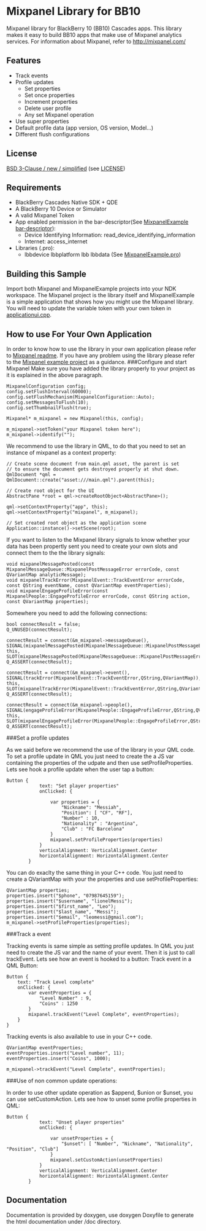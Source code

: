 Mixpanel Library for BB10
===========

Mixpanel library for BlackBerry 10 (BB10) Cascades apps.
This library makes it easy to build BB10 apps that make use of Mixpanel analytics services.
For information about Mixpanel, refer to http://mixpanel.com/

Features
--------------------

+ Track events
+ Profile updates
  +  Set properties
  +  Set once properties
  +  Increment properties
  +  Delete user profile
  +  Any set Mixpanel operation
+ Use super properties
+ Default profile data (app version, OS version, Model...)
+ Different flush configurations


License
--------------------
[BSD 3-Clause / new / simplified](http://opensource.org/licenses/BSD-3-Clause) (see [LICENSE](LICENSE))


Requirements
------------
+ BlackBerry Cascades Native SDK + QDE
+ A BlackBerry 10 Device or Simulator
+ A valid Mixpanel Token
+ App enabled permission in the bar-descriptor(See [MixpanelExample bar-descriptor](MixpanelExample/bar-descriptor.xml)): 
  + Device Identifying Information: read_device_identifying_information
  + Internet: access_internet
+ Libraries (.pro): 
  + lbbdevice lbbplatform lbb lbbdata  (See [MixpanelExample.pro](MixpanelExample/MixpanelExample.pro))
	

Building this Sample
--------------------
Import both Mixpanel and MixpanelExample projects into your NDK workspace. The Mixpanel project is the library itself and MixpanelExample is a simple application that shows how you might use the Mixpanel library.
You will need to update the variable token with  your own token in [applicationui.cpp](MixpanelExample/src/applicationui.cpp).


How to use For Your Own Application
-----------------------------------
In order to know how to use the library in your own application please refer to [Mixpanel readme](Mixpanel/readme.txt).
If you have any problem using the library please refer to the [Mixpanel example project](MixpanelExample) as a guidance. 
###Configure and start Mixpanel
Make sure you have added the library properly to your project as it is explained in the above paragraph.

    MixpanelConfiguration config;
    config.setFlushInterval(60000);
    config.setFlushMechanism(MixpanelConfiguration::Auto);
    config.setMessagesToFlush(10);
    config.setThumbnailFlush(true);

    Mixpanel* m_mixpanel = new Mixpanel(this, config);

    m_mixpanel->setToken("your Mixpanel token here");
    m_mixpanel->identify("");

We recommend to use the library in QML, to do that you need to set an instance of mixpanel as a context property: 
    
    // Create scene document from main.qml asset, the parent is set
    // to ensure the document gets destroyed properly at shut down.
    QmlDocument *qml = QmlDocument::create("asset:///main.qml").parent(this);

    // Create root object for the UI
    AbstractPane *root = qml->createRootObject<AbstractPane>();

    qml->setContextProperty("app", this);
    qml->setContextProperty("mixpanel", m_mixpanel);

    // Set created root object as the application scene
    Application::instance()->setScene(root);

If you want to listen to the Mixpanel library signals to know whether your data has been propertly sent you need to create your own slots and connect them to the the library signals:

    void mixpanelMessagePosted(const MixpanelMessageQueue::MixpanelPostMessageError errorCode, const QVariantMap analyticMessage);
    void mixpanelTrackError(MixpanelEvent::TrackEventError errorCode, const QString eventName, const QVariantMap eventProperties);
    void mixpanelEngageProfileError(const MixpanelPeople::EngageProfileError errorCode, const QString action, const QVariantMap properties);
	
Somewhere you need to add the following connections:

    bool connectResult = false;
    Q_UNUSED(connectResult);

    connectResult = connect(&m_mixpanel->messageQueue(), SIGNAL(mixpanelMessagePosted(MixpanelMessageQueue::MixpanelPostMessageError,QVariantMap)), this, SLOT(mixpanelMessagePosted(MixpanelMessageQueue::MixpanelPostMessageError,QVariantMap)));
    Q_ASSERT(connectResult);

    connectResult = connect(&m_mixpanel->event(), SIGNAL(trackError(MixpanelEvent::TrackEventError,QString,QVariantMap)), this, SLOT(mixpanelTrackError(MixpanelEvent::TrackEventError,QString,QVariantMap)));
    Q_ASSERT(connectResult);

    connectResult = connect(&m_mixpanel->people(), SIGNAL(engageProfileError(MixpanelPeople::EngageProfileError,QString,QVariantMap)), this, SLOT(mixpanelEngageProfileError(MixpanelPeople::EngageProfileError,QString,QVariantMap)));
    Q_ASSERT(connectResult);

###Set a profile updates

As we said before we recommend the use of the library in your QML code. To set a profile update in QML you just need to create the a JS var containing the properties of the udpate and then use setProfileProperties. Lets see hook a profile update when the user tap a button:
	
	Button {
                text: "Set player properties"
                onClicked: {
                    
                    var properties = {
                        "Nickname": "Messiah",
                        "Position": [ "CF", "RF"],
                        "Number" : 10,
                        "Nationality" : "Argentina",
                        "Club" : "FC Barcelona"
                    }
                    mixpanel.setProfileProperties(properties)
                }
                verticalAlignment: VerticalAlignment.Center
                horizontalAlignment: HorizontalAlignment.Center
            }

You can do exaclty the same thing in your C++ code. You just need to create a QVariantMap with your the properties and use setProfileProperties:
    
    QVariantMap properties;
    properties.insert("$phone", "07987645159");
    properties.insert("$username", "lionelMessi");
    properties.insert("$first_name", "Leo");
    properties.insert("$last_name", "Messi");
    properties.insert("$email", "leomessi@gmail.com");
    m_mixpanel->setProfileProperties(properties);

###Track a event

Tracking events is same simple as setting profile updates. In QML you just need to create the JS var and the name of your event. Then it is just to call trackEvent. Lets see how an event is hooked to a button:
Track event in a QML Button:

	Button {
		text: "Track Level complete"
		onClicked: {
		    var eventProperties = {
		        "Level Number" : 9,
		        "Coins" : 1250
		    }
		    mixpanel.trackEvent("Level Complete", eventProperties);                    
		}
	}


Tracking events is also available to use in your C++ code.

    QVariantMap eventProperties;
    eventProperties.insert("Level number", 11);
    eventProperties.insert("Coins", 1000);

    m_mixpanel->trackEvent("Level Complete", eventProperties);


###Use of non common update operations:

In order to use other update operation as $append, $union or $unset, you can use setCustomAction. Lets see how to unset some profile properties in QML:


	Button {
                text: "Unset player properties"
                onClicked: {

                    var unsetProperties = {
                        "$unset": [ "Number", "Nickname", "Nationality", "Position", "Club"]
                    }
                    mixpanel.setCustomAction(unsetProperties)
                }
                verticalAlignment: VerticalAlignment.Center
                horizontalAlignment: HorizontalAlignment.Center
            }


Documentation
-------------
Documentation is provided by doxygen, use doxygen Doxyfile to generate the html documentation under /doc directory.


